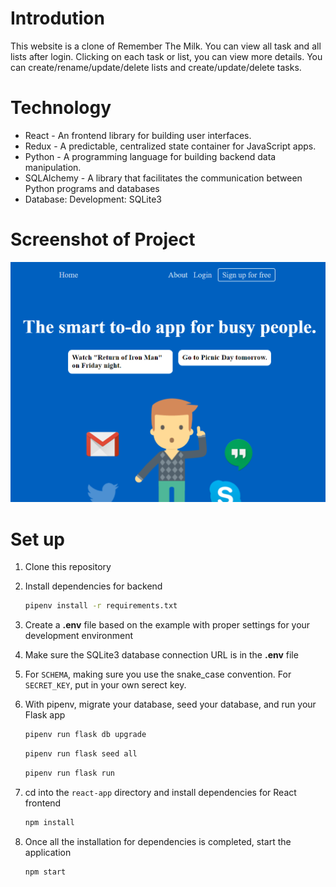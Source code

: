 # Introdution
This website is a clone of Remember The Milk. You can view all task and all lists after login. Clicking on each task or list, you can view more details.
You can create/rename/update/delete lists and create/update/delete tasks.

# Technology

- React - An frontend library for building user interfaces.
- Redux - A predictable, centralized state container for JavaScript apps.
- Python - A programming language for building backend data manipulation.
- SQLAlchemy - A library that facilitates the communication between Python programs and databases
- Database: Development: SQLite3

# Screenshot of Project

![Home Page](./homePage.PNG)

# Set up
1. Clone this repository

2. Install dependencies for backend

      ```bash
      pipenv install -r requirements.txt
      ```

3. Create a **.env** file based on the example with proper settings for your
   development environment

4. Make sure the SQLite3 database connection URL is in the **.env** file

5. For `SCHEMA`, making sure you use the snake_case convention.
   For `SECRET_KEY`, put in your own serect key.

6. With pipenv, migrate your database, seed your database, and run your Flask app

   ```bash
   pipenv run flask db upgrade
   ```

   ```bash
   pipenv run flask seed all
   ```

   ```bash
   pipenv run flask run
   ```
7. cd into the ```react-app``` directory and install dependencies for React frontend

      ```bash
      npm install
      ```
8. Once all the installation for dependencies is completed, start the application
      ```bash
      npm start
      ```
